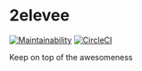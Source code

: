 # 2elevee

[![Maintainability](https://api.codeclimate.com/v1/badges/a99a88d28ad37a79dbf6/maintainability)](https://codeclimate.com/github/codeclimate/codeclimate/maintainability
)
[![CircleCI](https://circleci.com/gh/2elevee/2elevee/tree/master.svg?style=svg)](
https://circleci.com/gh/2elevee/2elevee/tree/master
)

Keep on top of the awesomeness
